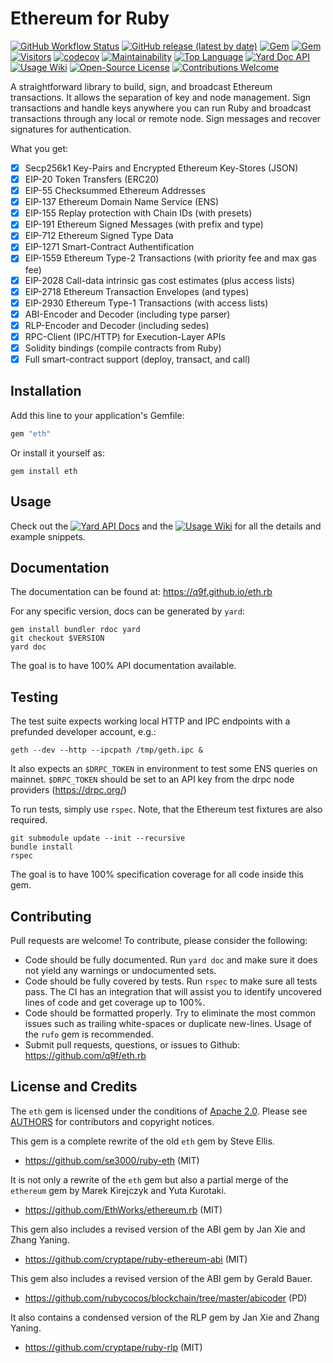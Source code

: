 <!--
# @markup markdown
# @title Ethereum for Ruby
# @author Afri Schoedon
-->

# Ethereum for Ruby

[![GitHub Workflow Status](https://img.shields.io/github/actions/workflow/status/q9f/eth.rb/spec.yml?branch=main)](https://github.com/q9f/eth.rb/actions)
[![GitHub release (latest by date)](https://img.shields.io/github/v/release/q9f/eth.rb)](https://github.com/q9f/eth.rb/releases)
[![Gem](https://img.shields.io/gem/v/eth)](https://rubygems.org/gems/eth)
[![Gem](https://img.shields.io/gem/dt/eth)](https://rubygems.org/gems/eth)
[![Visitors](https://hits.seeyoufarm.com/api/count/incr/badge.svg?url=https%3A%2F%2Fgithub.com%2Fq9f%2Feth.rb&count_bg=%2379C83D&title_bg=%23555555&icon=rubygems.svg&icon_color=%23FF0000&title=visitors&edge_flat=false)](https://hits.seeyoufarm.com)
[![codecov](https://codecov.io/gh/q9f/eth.rb/branch/main/graph/badge.svg?token=IK7USBPBZY)](https://codecov.io/gh/q9f/eth.rb)
[![Maintainability](https://api.codeclimate.com/v1/badges/469e6f66425198ad7614/maintainability)](https://codeclimate.com/github/q9f/eth.rb/maintainability)
[![Top Language](https://img.shields.io/github/languages/top/q9f/eth.rb?color=red)](https://github.com/q9f/eth.rb/pulse)
[![Yard Doc API](https://img.shields.io/badge/documentation-API-blue)](https://q9f.github.io/eth.rb)
[![Usage Wiki](https://img.shields.io/badge/usage-WIKI-blue)](https://github.com/q9f/eth.rb/wiki)
[![Open-Source License](https://img.shields.io/github/license/q9f/eth.rb)](LICENSE)
[![Contributions Welcome](https://img.shields.io/badge/contributions-welcome-brightgreen.svg?style=flat)](https://github.com/q9f/eth.rb/issues)

A straightforward library to build, sign, and broadcast Ethereum transactions. It allows the separation of key and node management. Sign transactions and handle keys anywhere you can run Ruby and broadcast transactions through any local or remote node. Sign messages and recover signatures for authentication.

What you get:
- [x] Secp256k1 Key-Pairs and Encrypted Ethereum Key-Stores (JSON)
- [x] EIP-20 Token Transfers (ERC20)
- [x] EIP-55 Checksummed Ethereum Addresses
- [x] EIP-137 Ethereum Domain Name Service (ENS)
- [x] EIP-155 Replay protection with Chain IDs (with presets)
- [x] EIP-191 Ethereum Signed Messages (with prefix and type)
- [x] EIP-712 Ethereum Signed Type Data
- [x] EIP-1271 Smart-Contract Authentification
- [x] EIP-1559 Ethereum Type-2 Transactions (with priority fee and max gas fee)
- [x] EIP-2028 Call-data intrinsic gas cost estimates (plus access lists)
- [x] EIP-2718 Ethereum Transaction Envelopes (and types)
- [x] EIP-2930 Ethereum Type-1 Transactions (with access lists)
- [x] ABI-Encoder and Decoder (including type parser)
- [x] RLP-Encoder and Decoder (including sedes)
- [x] RPC-Client (IPC/HTTP) for Execution-Layer APIs
- [x] Solidity bindings (compile contracts from Ruby)
- [x] Full smart-contract support (deploy, transact, and call)

## Installation
Add this line to your application's Gemfile:

```ruby
gem "eth"
```

Or install it yourself as:

```shell
gem install eth
```

## Usage
Check out the
[![Yard API Docs](https://img.shields.io/badge/documentation-API-blue)](https://q9f.github.io/eth.rb)
and the
[![Usage Wiki](https://img.shields.io/badge/usage-WIKI-blue)](https://github.com/q9f/eth.rb/wiki)
for all the details and example snippets.

## Documentation
The documentation can be found at: https://q9f.github.io/eth.rb

For any specific version, docs can be generated by `yard`:

```shell
gem install bundler rdoc yard
git checkout $VERSION
yard doc
```

The goal is to have 100% API documentation available.

## Testing
The test suite expects working local HTTP and IPC endpoints with a prefunded developer account, e.g.:

```shell
geth --dev --http --ipcpath /tmp/geth.ipc &
```

It also expects an `$DRPC_TOKEN` in environment to test some ENS queries on mainnet.
`$DRPC_TOKEN` should be set to an API key from the drpc node providers (https://drpc.org/)

To run tests, simply use `rspec`. Note, that the Ethereum test fixtures are also required.

```shell
git submodule update --init --recursive
bundle install
rspec
```

The goal is to have 100% specification coverage for all code inside this gem.

## Contributing
Pull requests are welcome! To contribute, please consider the following:
* Code should be fully documented. Run `yard doc` and make sure it does not yield any warnings or undocumented sets.
* Code should be fully covered by tests. Run `rspec` to make sure all tests pass. The CI has an integration that will assist you to identify uncovered lines of code and get coverage up to 100%.
* Code should be formatted properly. Try to eliminate the most common issues such as trailing white-spaces or duplicate new-lines. Usage of the `rufo` gem is recommended.
* Submit pull requests, questions, or issues to Github: <https://github.com/q9f/eth.rb>

## License and Credits
The `eth` gem is licensed under the conditions of [Apache 2.0](./LICENSE.txt). Please see [AUTHORS](./AUTHORS.txt) for contributors and copyright notices.

This gem is a complete rewrite of the old `eth` gem by Steve Ellis.
* <https://github.com/se3000/ruby-eth> (MIT)

It is not only a rewrite of the `eth` gem but also a partial merge of the `ethereum` gem by Marek Kirejczyk and Yuta Kurotaki.
* <https://github.com/EthWorks/ethereum.rb> (MIT)

This gem also includes a revised version of the ABI gem by Jan Xie and Zhang Yaning.
* <https://github.com/cryptape/ruby-ethereum-abi> (MIT)

This gem also includes a revised version of the ABI gem by Gerald Bauer.
* https://github.com/rubycocos/blockchain/tree/master/abicoder (PD)

It also contains a condensed version of the RLP gem by Jan Xie and Zhang Yaning.
* <https://github.com/cryptape/ruby-rlp> (MIT)
